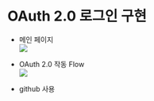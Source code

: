 # OAuth 2.0 로그인 구현


- 메인 페이지  
![](https://img1.daumcdn.net/thumb/R1280x0/?scode=mtistory2&fname=https%3A%2F%2Fblog.kakaocdn.net%2Fdn%2FbmInoB%2FbtrK4T9wNzr%2FOM3B08gyB0jXC7uoM30GKK%2Fimg.png)

- OAuth 2.0 작동 Flow  
![](https://img1.daumcdn.net/thumb/R1280x0/?scode=mtistory2&fname=https%3A%2F%2Fblog.kakaocdn.net%2Fdn%2Fcvh2Kk%2FbtrEmaiAXcA%2FXxnbr8rukYwvdl1UHM9lg0%2Fimg.png)  

- github 사용